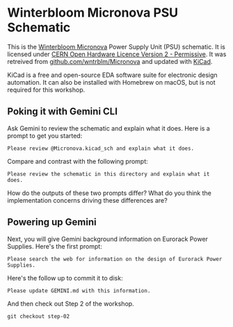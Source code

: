 # Winterbloom Micronova PSU Schematic

This is the [Winterbloom Micronova][] Power Supply Unit (PSU) schematic.
It is licensed under [CERN Open Hardware Licence Version 2 - Permissive][].
It was retreived from [github.com/wntrblm/Micronova][] and updated with
[KiCad][].

KiCad is a free and open-source EDA software suite for electronic design automation.
It can also be installed with Homebrew on macOS, but is not required for this workshop.

[Winterbloom Micronova]: https://winterbloom.com/shop/micronova/
[CERN Open Hardware Licence Version 2 - Permissive]: cern_ohl_p_v2.txt
[github.com/wntrblm/Micronova]: https://github.com/wntrblm/Micronova/blob/main/hardware/board/board.kicad_sch
[KiCad]: https://www.kicad.org/

## Poking it with Gemini CLI

Ask Gemini to review the schematic and explain what it does. Here is a prompt
to get you started:

```
Please review @Micronova.kicad_sch and explain what it does.
```

Compare and contrast with the following prompt:

```
Please review the schematic in this directory and explain what it does.
```

How do the outputs of these two prompts differ? What do you think the implementation
concerns driving these differences are?

## Powering up Gemini

Next, you will give Gemini background information on Eurorack Power Supplies.
Here's the first prompt:

```
Please search the web for information on the design of Eurorack Power Supplies.
```

Here's the follow up to commit it to disk:

```
Please update GEMINI.md with this information.
```

And then check out Step 2 of the workshop.

```console
git checkout step-02
```
